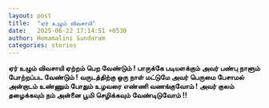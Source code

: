 ```yaml
---
layout: post
title:  "ஏர் உழும் விவசாயி"
date:   2025-06-22 17:14:51 +0530
author: Hemamalini Sundaram
categories: stories
---
```


**ஏர் உழும் விவசாயி ஏற்றம் பெற வேண்டும் ! பாருக்கே படியளக்கும் அவர் பண்பு நாளும்
போற்றப்பட வேண்டும் ! வருடத்திற்கு ஒரு நாள் மட்டுமே அவர் பெருமை பேசாமல் அன்றாடம்
உண்ணும் போதும் உழவரை எண்ணி வணங்குவோம் ! அவர் குலம் தழைக்கவும் நம் அன்னை பூமி
செழிக்கவும் வேண்டிடுவோம் !!**
